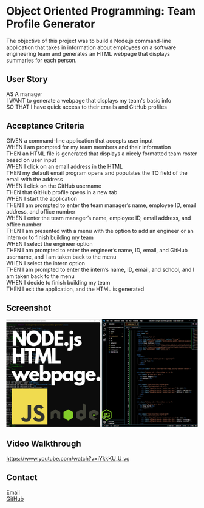 # Object Oriented Programming: Team Profile Generator
The objective of this project was to build a Node.js command-line application that takes in information about employees on a software engineering team and generates an HTML webpage that displays summaries for each person.

## User Story 

AS A manager<br />
I WANT to generate a webpage that displays my team's basic info<br />
SO THAT I have quick access to their emails and GitHub profiles <br />

## Acceptance Criteria
GIVEN a command-line application that accepts user input<br />
WHEN I am prompted for my team members and their information<br />
THEN an HTML file is generated that displays a nicely formatted team roster based on user input<br />
WHEN I click on an email address in the HTML<br />
THEN my default email program opens and populates the TO field of the email with the address<br />
WHEN I click on the GitHub username<br />
THEN that GitHub profile opens in a new tab<br />
WHEN I start the application<br />
THEN I am prompted to enter the team manager’s name, employee ID, email address, and office number<br />
WHEN I enter the team manager’s name, employee ID, email address, and office number<br />
THEN I am presented with a menu with the option to add an engineer or an intern or to finish building my team<br />
WHEN I select the engineer option<br />
THEN I am prompted to enter the engineer’s name, ID, email, and GitHub username, and I am taken back to the menu<br />
WHEN I select the intern option<br />
THEN I am prompted to enter the intern’s name, ID, email, and school, and I am taken back to the menu<br />
WHEN I decide to finish building my team<br />
THEN I exit the application, and the HTML is generated<br />

## Screenshot
![](./assets/images/screenshot.png)

## Video Walkthrough
https://www.youtube.com/watch?v=iYkkKU_U_vc

## Contact

[Email](mailto:viakeegan@gmail.com)<br />
[GitHub](https://github.com/viakeegan)<br />
